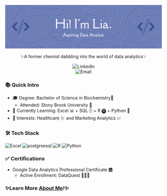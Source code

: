 

<!--
**liagreco/liagreco** is a ✨ _special_ ✨ repository because its `README.md` (this file) appears on your GitHub profile.

Here are some ideas to get you started:

- 🔭 I’m currently working on ...
- 🌱 I’m currently learning ...
- 👯 I’m looking to collaborate on ...
- 🤔 I’m looking for help with ...
- 💬 Ask me about ...
- 📫 How to reach me: ...
- 😄 Pronouns: ...
- ⚡ Fun fact: ...
-->
<p align="center">
<img src= "https://github.com/liagreco/liagreco/blob/main/githubheader.png?raw=true"/>
</p> 
<p align="center">
  ✨A former chemist dabbling into the world of data analytics✨
</p>

<p align="center">
  <a href="https://www.linkedin.com/in/rosalia-greco/" style="text-decoration: none; display: block; border: none; outline: none;">
    <img src="https://img.shields.io/badge/LinkedIn-6C81BD?style=for-the-badge&logo=linkedin&logoColor=white&fontColor=364d91" alt="LinkedIn" />
  </a>
  <a href="mailto:greco.lia31@gmail.com" style="text-decoration: none; display: block; border: none; outline: none;">
    <img src="https://img.shields.io/badge/Email-6C81BD?style=for-the-badge&logo=gmail&logoColor=white&fontColor=364d91" alt="Email" />
  </a>
</p>
  
### 📚 Quick Intro
  - 🎓 Degree: Bachelor of Science in Biochemistry🧬
     - Attended: Stony Brook University 🐺
  - 🌼 Currently Learning: Excel 📊 + SQL 🗄 + R 🅡 + Python 🐍
  - 🍯 Interests: Healthcare 🩺 and Marketing Analytics 📈

### 🛠️ Tech Stack  
<p align="left">
  <img src="https://img.icons8.com/ios-filled/50/6c81bd/microsoft-excel-2019.png" width="35" title="Excel"/>
  <img src="https://img.icons8.com/ios-filled/50/6c81bd/postgreesql.png" alt="postgreesql" width="35" title="SQL"/>  
  <img src="https://img.icons8.com/ios-filled/50/6c81bd/r.png"width="35" title="R"/>  
  <img src="https://img.icons8.com/ios-filled/50/6c81bd/python.png"width="35" title="Python"/>  
  
### ✅ Certifications
- Google Data Analytics Professional Certificate 🅶
  - Active Enrollment: DataQuest 👩🏻‍💻
    
### ✨Learn More [About Me](https://github.com/liagreco/About-Me)!✨



